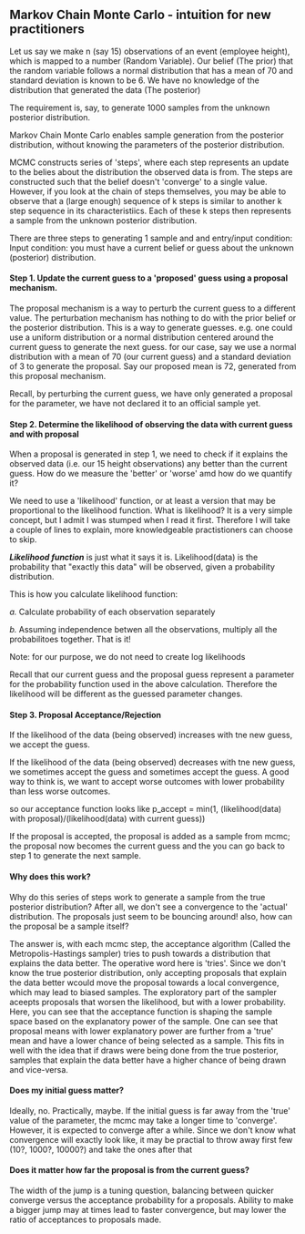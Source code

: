 ## Markov Chain Monte Carlo - intuition for new practitioners

Let us say we make n (say 15) observations of an event (employee height), which is mapped to a number (Random Variable). 
Our belief (The prior) that the random variable follows a normal distribution that has a mean of 70 and standard deviation is known to be 6. 
We have no knowledge of the distribution that generated the data (The posterior)

The requirement is, say, to generate 1000 samples from the unknown posterior distribution.

Markov Chain Monte Carlo enables sample generation from the posterior distribution, without knowing the parameters of the posterior distribution.

MCMC constructs series of 'steps', where each step represents an update to the belies about the distribution the observed data is from. The steps are constructed such that the belief doesn't 'converge' to a single value. However, if you look at the chain of steps themselves, you may be able to observe that a (large enough) sequence of k steps is similar to another k step sequence in its characteristiics. Each of these k steps then represents a sample from the unknown posterior distribution.

There are three steps to generating 1 sample and and entry/input condition:
Input condition: you must have a current belief or guess about the unknown (posterior) distribution.

#### Step 1. Update the current guess to a 'proposed' guess using a proposal mechanism. 
The proposal mechanism is a way to perturb the current guess to a different value. 
The perturbation mechanism has nothing to do with the prior belief or the posterior distribution. 
This is a way to generate guesses. 
e.g. one could use a uniform distribution or a normal distribution centered around the current guess to generate the next guess.
for our case, say we use a normal distribution with a mean of 70 (our current guess) and a standard deviation of 3 to generate the proposal. 
Say our proposed mean is 72, generated from this proposal mechanism.

Recall, by perturbing the current guess, we have only generated a proposal for the parameter, 
we have not declared it to an official sample yet. 


#### Step 2. Determine the likelihood of observing the data with current guess and with proposal
When a proposal is generated in step 1, we need to check if it explains the observed data (i.e. our 15 height observations) any better than the current guess. How do we measure the 'better' or 'worse' amd how do we quantify it? 

We need to use a 'likelihood' function, or at least a version that may be proportional to the likelihood function. What is likelihood? It is a very simple concept, but I admit I was stumped when I read it first. Therefore I will take a couple of lines to explain, more knowledgeable practistioners can choose to skip.

***Likelihood function*** is just what it says it is. Likelihood(data) is the probability that "exactly this data" will be observed, given a probability distribution. 

This is how you calculate likelihood function:

*a.* Calculate probability of each observation separately

*b.* Assuming independence betwen all the observations, multiply all the probabilitoes together. That is it!

Note: for our purpose, we do not need to create log likelihoods


Recall that our current guess and the proposal guess represent a parameter for the probability function used in the above calculation. Therefore the likelihood will be different as the guessed parameter changes.

#### Step 3. Proposal Acceptance/Rejection
If the likelihood of the data (being observed) increases with tne new guess, we accept the guess.

If the likelihood of the data (being observed) decreases with tne new guess, we sometimes accept the guess and sometimes accept the guess. A good way to think is, we want to accept worse outcomes with lower probability than less worse outcomes.

so our acceptance function looks like 
    p_accept = min(1, (likelihood(data) with proposal)/(likelihood(data) with current guess))

If the proposal is accepted, the proposal is added as a sample from mcmc; the proposal now becomes the current guess and the you can go back to step 1 to generate the next sample.

#### Why does this work?
Why do this series of steps work to generate a sample from the true posterior distribution? After all, we don't see a convergence to the 'actual' distribution. The proposals just seem to be bouncing around! also, how can the proposal be a sample itself?

The answer is, with each mcmc step, the acceptance algorithm (Called the Metropolis-Hastings sampler) tries to push towards a distribution that explains the data better. The operative word here is 'tries'. Since we don't know the true posterior distribution, only accepting proposals that explain the data better wcould move the proposal towards a local convergence, which may lead to biased samples. The exploratory part of the sampler aceepts proposals that worsen the likelihood, but with a lower probability. Here, you can see that the acceptance function is shaping the sample space based on the explanatory power of the sample. One can see that proposal means with lower explanatory power are further from a 'true' mean and have a lower chance of being selected as a sample. This fits in well with the idea that if draws were being done from the true posterior, samples that explain the data better have a higher chance of being drawn and vice-versa.

#### Does my initial guess matter?
Ideally, no. Practically, maybe. If the initial guess is far away from the 'true' value of the parameter, the mcmc may take a longer time to 'converge'. However, it is expected to converge after a while. Since we don't know what convergence will exactly look like, it may be practial to throw away first few (10?, 1000?, 10000?) and take the ones after that


#### Does it matter how far the proposal is from the current guess?
The width of the jump is a tuning question, balancing between quicker converge versus the acceptance probability for a proposals. Ability to make a bigger jump may at times lead to faster convergence, but may lower the ratio of acceptances to proposals made.

